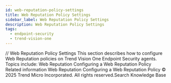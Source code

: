 ```yaml
---
id: web-reputation-policy-settings
title: Web Reputation Policy Settings
sidebar_label: Web Reputation Policy Settings
description: Web Reputation Policy Settings
tags:
  - endpoint-security
  - trend-vision-one
---
```


/*<![CDATA[*/ $('#title').html($('meta[name=map-description]').attr('content')); /*]]>*/ Web Reputation Policy Settings This section describes how to configure Web Reputation policies on Trend Vision One Endpoint Security agents. Topics include: Web Reputation Configuring a Web Reputation Policy Related information Web Reputation Configuring a Web Reputation Policy © 2025 Trend Micro Incorporated. All rights reserved.Search Knowledge Base